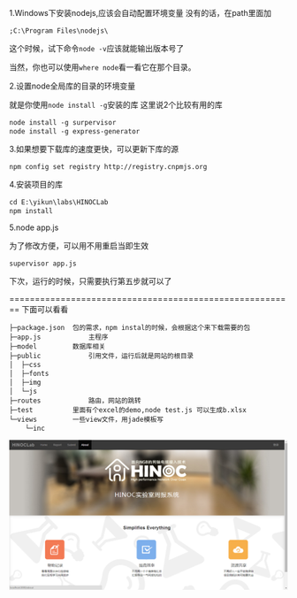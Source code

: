 1.Windows下安装nodejs,应该会自动配置环境变量
没有的话，在path里面加

	;C:\Program Files\nodejs\

这个时候，试下命令`node -v`应该就能输出版本号了

当然，你也可以使用`where node`看一看它在那个目录。

2.设置node全局库的目录的环境变量

就是你使用`node install -g`安装的库
这里说2个比较有用的库

	node install -g surpervisor
	node install -g express-generator

3.如果想要下载库的速度更快，可以更新下库的源

	npm config set registry http://registry.cnpmjs.org
	
4.安装项目的库

	cd E:\yikun\labs\HINOCLab
	npm install

5.node app.js

为了修改方便，可以用不用重启当即生效

	supervisor app.js
	
下次，运行的时候，只需要执行第五步就可以了

========================================================
下面可以看看

	├─package.json	包的需求，npm instal的时候，会根据这个来下载需要的包
	├─app.js			主程序
	├─model			数据库相关
	├─public			引用文件，运行后就是网站的根目录
	│  ├─css
	│  ├─fonts
	│  ├─img
	│  └─js
	├─routes			路由，网站的跳转
	├─test			里面有个excel的demo,node test.js 可以生成b.xlsx
	└─views			一些view文件，用jade模板写
		└─inc
		
![preview](https://raw.githubusercontent.com/Yikun/HINOCLab/master/public/img/preview.png)
